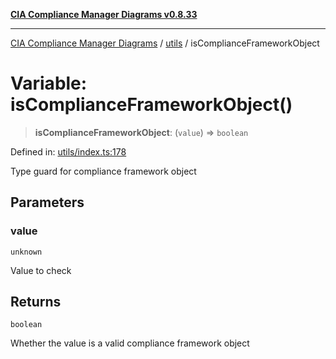 [**CIA Compliance Manager Diagrams v0.8.33**](../../README.md)

***

[CIA Compliance Manager Diagrams](../../modules.md) / [utils](../README.md) / isComplianceFrameworkObject

# Variable: isComplianceFrameworkObject()

> **isComplianceFrameworkObject**: (`value`) => `boolean`

Defined in: [utils/index.ts:178](https://github.com/Hack23/cia-compliance-manager/blob/1f4f2c51bc48d917eff1eb43881cee05d381f406/src/utils/index.ts#L178)

Type guard for compliance framework object

## Parameters

### value

`unknown`

Value to check

## Returns

`boolean`

Whether the value is a valid compliance framework object
